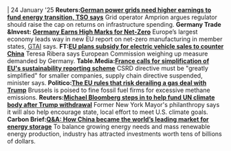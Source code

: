 | 24 January '25
**Reuters:[German power grids need higher earnings to fund energy transition, TSO says](https://www.reuters.com/business/energy/german-power-grid-operators-need-higher-earnings-2029-amprion-says-2025-01-23/)**
Grid operator Amprion argues regulator should raise the cap on returns on infrastructure spending.
**Germany Trade &Invest: [Germany Earns High Marks for Net-Zero](https://www.gtai.de/en/invest/industries/energy/germany-earns-high-marks-for-net-zero--1862432)**
Europe’s largest economy leads way in new EU report on net-zero manufacturing in member states, [GTAI](https://www.cleanenergywire.org/experts/gtai-germany-trade-invest-0) says.
**FT:[EU plans subsidy for electric vehicle sales to counter China](https://www.ft.com/content/b950086b-8671-47c2-9f8b-e546debd346b)**
Teresa Ribera says European Commission weighing up measure demanded by Germany.
**Table.Media:[France calls for simplification of EU's sustainability reporting scheme](https://table.media/en/europe/news/france-calls-for-simplification-of-csrd-and-csddd/)**
CSRD directive must be "greatly simplified" for smaller companies, supply chain directive suspended, minister says.
**Politico:[The EU rules that risk derailing a gas deal with Trump](https://www.politico.eu/article/eu-rule-derail-gas-deal-donald-trump/)**
Brussels is poised to fine fossil fuel firms for excessive methane emissions.
**Reuters:[Michael Bloomberg steps in to help fund UN climate body after Trump withdrawal](https://www.reuters.com/sustainability/bloomberg-philanthropy-cover-us-climate-dues-after-paris-withdrawal-2025-01-23/)**
Former New York Mayor's philanthropy says it will also help encourage state, local effort to meet U.S. climate goals.
**Carbon Brief:[Q&A: How China became the world’s leading market for energy storage](https://www.carbonbrief.org/qa-how-china-became-the-worlds-leading-market-for-energy-storage/)**
To balance growing energy needs and mass renewable energy production, industry has attracted investments worth tens of billions of dollars.